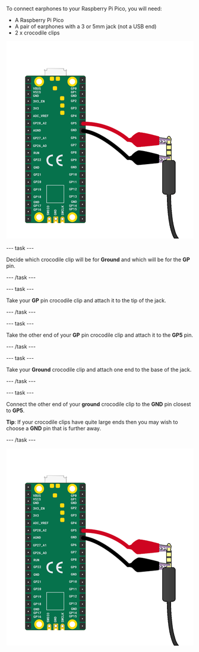 To connect earphones to your Raspberry Pi Pico, you will need:

+ A Raspberry Pi Pico
+ A pair of earphones with a 3 or 5mm jack (not a USB end)
+ 2 x crocodile clips

![A diagram showing earphones wired to a Raspberry Pi Pico.](images/earphones-wiring.png)

--- task ---

Decide which crocodile clip will be for **Ground** and which will be for the **GP** pin. 

--- /task ---

--- task ---

Take your **GP** pin crocodile clip and attach it to the tip of the jack. 

--- /task ---

--- task ---

Take the other end of your **GP** pin crocodile clip and attach it to the **GP5** pin.

--- /task ---

--- task ---

Take your **Ground** crocodile clip and attach one end to the base of the jack. 

--- /task ---

--- task ---

Connect the other end of your **ground** crocodile clip to the **GND** pin closest to **GP5**. 

**Tip**: If your crocodile clips have quite large ends then you may wish to choose a **GND** pin that is further away.

--- /task ---

![A diagram showing earphones wired to a Raspberry Pi Pico.](images/earphones-wiring.png)
 